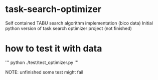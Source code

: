 # task-search-optimizer

Self contained TABU search algorithm implementation (bico data)
Initial python version of task search optimizer project (not finished) 



# how to test it with data

'''
python ./test/test_optimizer.py 
'''

NOTE: unfinished some test might fail